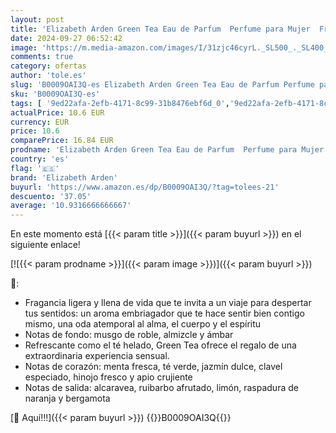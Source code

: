 ```yaml
---
layout: post
title: 'Elizabeth Arden Green Tea Eau de Parfum  Perfume para Mujer  Fragancia Floral y Fresca  50 ml'
date: 2024-09-27 06:52:42
image: 'https://m.media-amazon.com/images/I/31zjc46cyrL._SL500_._SL400_.jpg'
comments: true
category: ofertas
author: 'tole.es'
slug: 'B0009OAI3Q-es Elizabeth Arden Green Tea Eau de Parfum Perfume para Mujer...'
sku: 'B0009OAI3Q-es'
tags: [ '9ed22afa-2efb-4171-8c99-31b8476ebf6d_0','9ed22afa-2efb-4171-8c99-31b8476ebf6d_2201','9ed22afa-2efb-4171-8c99-31b8476ebf6d_5101','9ed22afa-2efb-4171-8c99-31b8476ebf6d_5501','9ed22afa-2efb-4171-8c99-31b8476ebf6d_7201','Agua de perfume para mujeres','Agua de tocador para hombres','Aguas - Disponibles','Arborist Merchandising Root','Belleza','Belleza Premium','Belleza en San Valentín','Elizabeth Arden','Fragancias para hombres','Fragancias para mujeres','Los favoritos de los clientes: Belleza','Marcas','Perfumes y fragancias','Salud y cuidado personal','Self Service','Special Features Stores','consumablesbeauty','d1f558da-03d3-4105-8a50-454423a601fb_0','d1f558da-03d3-4105-8a50-454423a601fb_5401','de','eau','elizabeth arden','parfum','🇪🇸', ]
actualPrice: 10.6 EUR
currency: EUR
price: 10.6
comparePrice: 16.84 EUR
prodname: 'Elizabeth Arden Green Tea Eau de Parfum  Perfume para Mujer  Fragancia Floral y Fresca  50 ml'
country: 'es'
flag: '🇪🇸'
brand: 'Elizabeth Arden'
buyurl: 'https://www.amazon.es/dp/B0009OAI3Q/?tag=tolees-21'
descuento: '37.05'
average: '10.9316666666667'
---
```


En este momento está [{{< param title >}}]({{< param buyurl >}}) en el siguiente enlace!

[![{{< param prodname >}}]({{< param image >}})]({{< param buyurl >}})

🔎:

- Fragancia ligera y llena de vida que te invita a un viaje para despertar tus sentidos: un aroma embriagador que te hace sentir bien contigo mismo, una oda atemporal al alma, el cuerpo y el espíritu
- Notas de fondo: musgo de roble, almizcle y ámbar
- Refrescante como el té helado, Green Tea ofrece el regalo de una extraordinaria experiencia sensual.
- Notas de corazón: menta fresca, té verde, jazmín dulce, clavel especiado, hinojo fresco y apio crujiente
- Notas de salida: alcaravea, ruibarbo afrutado, limón, raspadura de naranja y bergamota

[🛒 Aquí!!!]({{< param buyurl >}})
{{<world>}}B0009OAI3Q{{</world>}}
